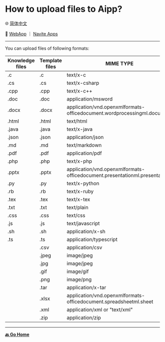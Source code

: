 # How to upload files to Aipp?

🌐 [简体中文](./_zhcn.md)

<!-- 🌎 to be added -->

🚀 [WebApp](https://u.babelyx.com) ｜ [Navite Apps](https://links.babelyx.com)

---

You can upload files of following formats:

| Knowledge files | Template files | MIME TYPE                                                                 |
| --------------- | -------------- | ------------------------------------------------------------------------- |
| .c              | .c             | text/x-c                                                                  |
| .cs             | .cs            | text/x-csharp                                                             |
| .cpp            | .cpp           | text/x-c++                                                                |
| .doc            | .doc           | application/msword                                                        |
| .docx           | .docx          | application/vnd.openxmlformats-officedocument.wordprocessingml.document   |
| .html           | .html          | text/html                                                                 |
| .java           | .java          | text/x-java                                                               |
| .json           | .json          | application/json                                                          |
| .md             | .md            | text/markdown                                                             |
| .pdf            | .pdf           | application/pdf                                                           |
| .php            | .php           | text/x-php                                                                |
| .pptx           | .pptx          | application/vnd.openxmlformats-officedocument.presentationml.presentation |
| .py             | .py            | text/x-python                                                             |
| .rb             | .rb            | text/x-ruby                                                               |
| .tex            | .tex           | text/x-tex                                                                |
| .txt            | .txt           | text/plain                                                                |
| .css            | .css           | text/css                                                                  |
| .js             | .js            | text/javascript                                                           |
| .sh             | .sh            | application/x-sh                                                          |
| .ts             | .ts            | application/typescript                                                    |
|                 | .csv           | application/csv                                                           |
|                 | .jpeg          | image/jpeg                                                                |
|                 | .jpg           | image/jpeg                                                                |
|                 | .gif           | image/gif                                                                 |
|                 | .png           | image/png                                                                 |
|                 | .tar           | application/x-tar                                                         |
|                 | .xlsx          | application/vnd.openxmlformats-officedocument.spreadsheetml.sheet         |
|                 | .xml           | application/xml or "text/xml"                                             |
|                 | .zip           | application/zip                                                           |

---

[**🔙️ Go Home**](../../_enus.md)
